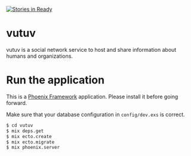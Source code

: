 [![Stories in Ready](https://badge.waffle.io/vutuv/vutuv.png?label=ready&title=Ready)](https://waffle.io/vutuv/vutuv)

# vutuv
vutuv is a social network service to host and share information about humans and organizations.

# Run the application

This is a [Phoenix Framework](http://www.phoenixframework.org/) application. Please install it before going forward.

Make sure that your database configuration in `config/dev.exs` is correct.

```bash
$ cd vutuv
$ mix deps.get
$ mix ecto.create
$ mix ecto.migrate
$ mix phoenix.server
```
